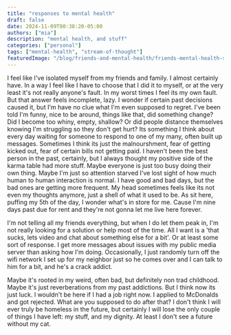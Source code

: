 ```yaml
---
title: "responses to mental health"
draft: false
date: 2024-11-09T00:38:20-05:00
authors: ["mia"]
description: "mental health, and stuff"
categories: ["personal"]
tags: ["mental-health", "stream-of-thought"]
featuredImage: "/blog/friends-and-mental-health/friends-mental-health-smiley.jpg"
---
```


I feel like I've isolated myself from my friends and family. I almost certainly have. In a way I feel like I have to choose that I did it to myself, or at the very least it's not really anyone's fault. In my worst times I feel its my own fault. But that answer feels incomplete, lazy. I wonder if certain past decisions caused it, but I'm have no clue what I'm even supposed to regret. I've been told I'm funny, nice to be around, things like that, did something change? Did I become too whiny, empty, shallow? Or did people distance themselves knowing I'm struggling so they don't get hurt? Its something I think about every day waiting for someone to respond to one of my many, often built up messages. Sometimes I think its just the malnourshment, fear of getting kicked out, fear of certain bills not getting paid. I haven't been the best person in the past, certainly, but I always thought my positive side of the karma table had more stuff. Maybe everyone is just too busy doing their own thing. Maybe I'm just so attention starved I've lost sight of how much human to human interaction is normal. I have good and bad days, but the bad ones are getting more frequent. My head sometimes feels like its not even my thoughts anymore, just a shell of what it used to be. As sit here, puffing my 5th of the day, I wonder what's in store for me. Cause I'm nine days past due for rent and they're not gonna let me live here forever.

I'm not telling all my friends everything, but when I do let them peak in, I'm not really looking for a solution or help most of the time. All I want is a 'that sucks, lets video and chat about something else for a bit'. Or at least some sort of response. I get more messages about issues with my public media server than asking how I'm doing. Occasionally, I just randomly turn off the wifi network I set up for my neighbor just so he comes over and I can talk to him for a bit, and he's a crack addict.

Maybe it's rooted in my weird, often bad, but definitely non trad childhood. Maybe it's just reverberations from my past addictions. But I think now its just luck. I wouldn't be here if I had a job right now. I applied to McDonalds and got rejected. What are you supposed to do after that? I don't think I will ever truly be homeless in the future, but certainly I will lose the only couple of things I have left: my stuff, and my dignity. At least I don't see a future without my cat.
